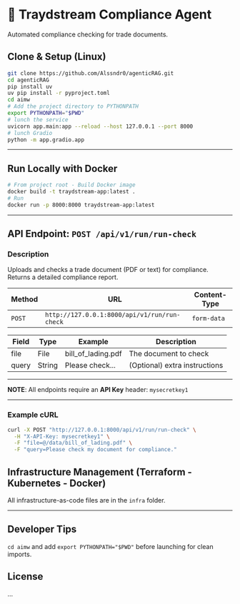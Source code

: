# 🚢 Traydstream Compliance Agent

Automated compliance checking for trade documents.

## Clone & Setup (Linux)

```bash
git clone https://github.com/Alssndr0/agenticRAG.git
cd agenticRAG
pip install uv
uv pip install -r pyproject.toml
cd aimw
# Add the project directory to PYTHONPATH
export PYTHONPATH="$PWD"
# lunch the service
uvicorn app.main:app --reload --host 127.0.0.1 --port 8000
# lunch Gradio
python -m app.gradio.app
```
---

## Run Locally with Docker

```bash
# From project root - Build Docker image
docker build -t traydstream-app:latest .
# Run
docker run -p 8000:8000 traydstream-app:latest
```

---

## API Endpoint: `POST /api/v1/run/run-check`

### Description

Uploads and checks a trade document (PDF or text) for compliance. Returns a detailed compliance report.

| Method | URL                                      | Content-Type |
| ------ | ---------------------------------------- | ------------ |
| `POST` | `http://127.0.0.1:8000/api/v1/run/run-check` | `form-data`  |

| Field | Type   | Example          | Description                   |
| ----- | ------ | ---------------- | ----------------------------- |
| file  | File   | bill_of_lading.pdf | The document to check         |
| query | String | Please check...  | (Optional) extra instructions |

---

**NOTE**: All endpoints require an **API Key** header: `mysecretkey1`

---

### Example cURL

```bash
curl -X POST "http://127.0.0.1:8000/api/v1/run/run-check" \
  -H "X-API-Key: mysecretkey1" \
  -F "file=@/data/bill_of_lading.pdf" \
  -F "query=Please check my document for compliance."
```

## Infrastructure Management (Terraform - Kubernetes - Docker)
All infrastructure-as-code files are in the `infra` folder.

---

## Developer Tips

`cd aimw` and add `export PYTHONPATH="$PWD"` before launching for clean imports.


## License

...


